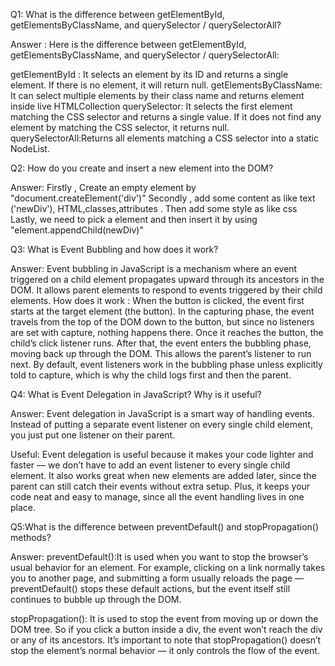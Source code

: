 Q1: What is the difference between getElementById, getElementsByClassName, and querySelector / querySelectorAll?

Answer : Here is the difference between getElementById, getElementsByClassName, and querySelector / querySelectorAll:

getElementById : It selects an element by its ID and returns a single element. If there is no element, it will return null.
getElementsByClassName: It can select multiple elements by their class name and returns element inside live HTMLCollection 
querySelector: It selects the first element matching the CSS selector and returns a single value. If it does not find any element by matching the CSS selector, it returns null.
querySelectorAll:Returns all elements matching a CSS selector into a static NodeList.

Q2: How do you create and insert a new element into the DOM?

Answer: Firstly , Create an empty element by "document.createElement('div')"
Secondly , add some  content as like text ('newDiv'), HTML,classes,attributes . Then add some style as like css
Lastly, we need to pick a element and then insert it by using "element.appendChild(newDiv)"

Q3: What is Event Bubbling and how does it work?
 
 Answer: Event bubbling in JavaScript is a mechanism where an event triggered on a child element propagates upward through its ancestors in the DOM. It allows parent elements to respond to events triggered by their child elements.
 How does it work :
 When the button is clicked, the event first starts at the target element (the button). In the capturing phase, the event travels from the top of the DOM down to the button, but since no listeners are set with capture, nothing happens there. Once it reaches the button, the child’s click listener runs. After that, the event enters the bubbling phase, moving back up through the DOM. This allows the parent’s listener to run next. By default, event listeners work in the bubbling phase unless explicitly told to capture, which is why the child logs first and then the parent.

 Q4: What is Event Delegation in JavaScript? Why is it useful?

 Answer: Event delegation in JavaScript is a smart way of handling events. Instead of putting a separate event listener on every single child element, you just put one listener on their parent.

 Useful: Event delegation is useful because it makes your code lighter and faster — we don’t have to add an event listener to every single child element. It also works great when new elements are added later, since the parent can still catch their events without extra setup. Plus, it keeps your code neat and easy to manage, since all the event handling lives in one place.

 Q5:What is the difference between preventDefault() and stopPropagation() methods?

 Answer:  preventDefault():It is used when you want to stop the browser’s usual behavior for an element. For example, clicking on a link normally takes you to another page, and submitting a form usually reloads the page — preventDefault() stops these default actions, but the event itself still continues to bubble up through the DOM.
  
   stopPropagation(): It is used to stop the event from moving up or down the DOM tree. So if you click a button inside a div, the event won’t reach the div or any of its ancestors. It’s important to note that stopPropagation() doesn’t stop the element’s normal behavior — it only controls the flow of the event.